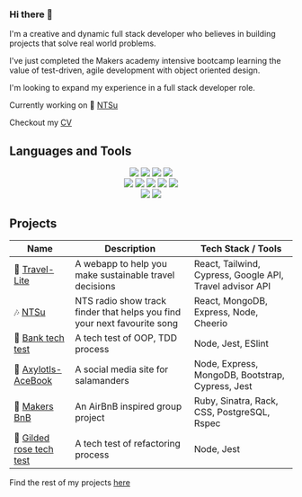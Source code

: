 ### Hi there 👋

I'm a creative and dynamic full stack developer who believes in building projects that solve real world problems.

I've just completed the Makers academy intensive bootcamp learning the value of test-driven, agile development with object oriented design. 

I'm looking to expand my experience in a full stack developer role.

Currently working on 🎵 [NTSu](https://github.com/Curtis-Turk/NTSu)

Checkout my [CV](https://github.com/Curtis-Turk/CV)

Languages and Tools
-------------

<p>
<div align="center">
  <img src="https://img.shields.io/badge/-HTML-FF5733?style=for-the-badge&logo=html5&logoColor=FF5733&labelColor=282828">
  <img src="https://img.shields.io/badge/-CSS-559DFF?style=for-the-badge&logo=css3&logoColor=559DFF&labelColor=282828">
  <img src="https://img.shields.io/badge/-Ruby-FF6A55?style=for-the-badge&logo=ruby&logoColor=FF6A55&labelColor=282828">
  <img src="https://img.shields.io/badge/-Javascript-f7e968?style=for-the-badge&logo=javascript&logoColor=f7e968&labelColor=282828"><br>
  
  <img src="https://img.shields.io/badge/-Cypress-3b3938?style=for-the-badge&logo=cypress&logoColor=faf2ed&labelColor=282828">
  <img src="https://img.shields.io/badge/-Jest-B84D6F?style=for-the-badge&logo=jest&logoColor=B84D6F&labelColor=282828">
  <img src="https://img.shields.io/badge/-Node.js-80D857?style=for-the-badge&logo=node.js&logoColor=80D857&labelColor=282828">
  <img src="https://img.shields.io/badge/-RSpec-F05892?style=for-the-badge&logo=ruby&logoColor=F05892&labelColor=282828">
  <img src="https://img.shields.io/badge/-React-58D2F0?style=for-the-badge&logo=react&logoColor=58D2F0&labelColor=282828"><br>
  
  <img src="https://img.shields.io/badge/-MongoDB-51A940?style=for-the-badge&logo=mongodb&logoColor=51A940&labelColor=282828">
  <img src="https://img.shields.io/badge/-PostgreSQL-3b3938?style=for-the-badge&logo=postgresql&logoColor=faf2ed&labelColor=282828"><br>
</div>
</p>

## Projects

| Name                                                                                        | Description                                            | Tech Stack / Tools                                       |
| ------------------------------------------------------------------------------------------- | ------------------------------------------------------ | -------------------------------------------------------- |
| 🚆 [Travel-Lite](https://github.com/Curtis-Turk/Travel-lite)                                | A webapp to help you make sustainable travel decisions | React, Tailwind, Cypress, Google API, Travel advisor API |
|🎶 [NTSu](https://github.com/Curtis-Turk/NTSu)	|NTS radio show track finder that helps you find your next favourite song	|React, MongoDB, Express, Node, Cheerio|
| 🏦 [Bank tech test](https://github.com/Curtis-Turk/tech_tests/tree/main/bank)               | A tech test of OOP, TDD process                        | Node, Jest, ESlint                                       |
| 🦎 [Axylotls-AceBook](https://github.com/Curtis-Turk/the-axylotls-acebook)                  | A social media site for salamanders                    | Node, Express, MongoDB, Bootstrap, Cypress, Jest         |
| 🏡 [Makers BnB](https://github.com/Curtis-Turk/makersbnb-ruby-seed)                         | An AirBnB inspired group project                       | Ruby, Sinatra, Rack, CSS, PostgreSQL, Rspec              |
| 🎁 [Gilded rose tech test](https://github.com/Curtis-Turk/tech_tests/tree/main/gilded-rose) | A tech test of refactoring process                     | Node, Jest                                               |

Find the rest of my projects [here](https://github.com/Curtis-Turk)
